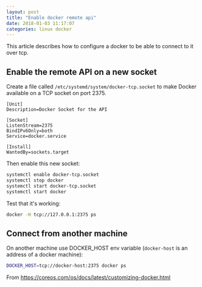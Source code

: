 ```yaml
---
layout: post
title: "Enable docker remote api"
date: 2018-01-03 11:17:07
categories: linux docker
---
```


This article describes how to configure a docker to be able to connect to it over tcp.

## Enable the remote API on a new socket

Create a file called `/etc/systemd/system/docker-tcp.socket` to make Docker available on a TCP socket on port 2375.

```
[Unit]
Description=Docker Socket for the API

[Socket]
ListenStream=2375
BindIPv6Only=both
Service=docker.service

[Install]
WantedBy=sockets.target
```

Then enable this new socket:
```bash
systemctl enable docker-tcp.socket
systemctl stop docker
systemctl start docker-tcp.socket
systemctl start docker
```

Test that it's working:
```bash
docker -H tcp://127.0.0.1:2375 ps
```

## Connect from another machine

On another machine use DOCKER_HOST env variable (`docker-host` is an address of a docker machine):
```bash
DOCKER_HOST=tcp://docker-host:2375 docker ps
```

From https://coreos.com/os/docs/latest/customizing-docker.html
